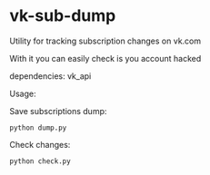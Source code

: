 # vk-sub-dump
Utility for tracking subscription changes on vk.com

With it you can easily check is you account hacked

dependencies: 
vk_api

Usage:

Save subscriptions dump:

<code>python dump.py</code>

Check changes:

<code>python check.py</code>

